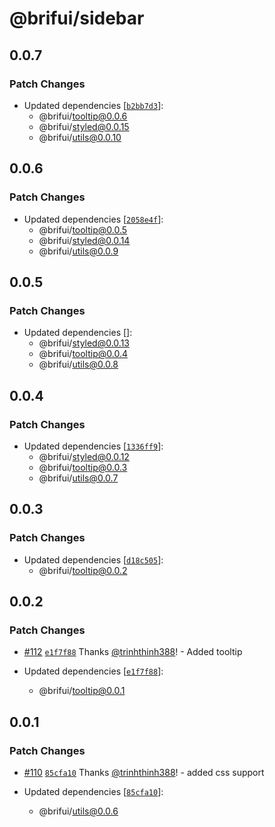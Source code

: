 # @brifui/sidebar

## 0.0.7

### Patch Changes

- Updated dependencies [[`b2bb7d3`](https://github.com/brifui-org/brif-ui/commit/b2bb7d30d17b4bacc5716964f24da9f522a34be6)]:
  - @brifui/tooltip@0.0.6
  - @brifui/styled@0.0.15
  - @brifui/utils@0.0.10

## 0.0.6

### Patch Changes

- Updated dependencies [[`2058e4f`](https://github.com/brifui-org/brif-ui/commit/2058e4f4fc43139d9b13322c5c50b49f43dc2f28)]:
  - @brifui/tooltip@0.0.5
  - @brifui/styled@0.0.14
  - @brifui/utils@0.0.9

## 0.0.5

### Patch Changes

- Updated dependencies []:
  - @brifui/styled@0.0.13
  - @brifui/tooltip@0.0.4
  - @brifui/utils@0.0.8

## 0.0.4

### Patch Changes

- Updated dependencies [[`1336ff9`](https://github.com/brifui-org/brif-ui/commit/1336ff9dd99899e54da1bd4bfa77168c14c4e662)]:
  - @brifui/styled@0.0.12
  - @brifui/tooltip@0.0.3
  - @brifui/utils@0.0.7

## 0.0.3

### Patch Changes

- Updated dependencies [[`d18c505`](https://github.com/brifui-org/brif-ui/commit/d18c5050016c2288eef733b27930752be46b216b)]:
  - @brifui/tooltip@0.0.2

## 0.0.2

### Patch Changes

- [#112](https://github.com/brifui-org/brif-ui/pull/112) [`e1f7f88`](https://github.com/brifui-org/brif-ui/commit/e1f7f883f827a398041364834b5d5f20ecc73ca8) Thanks [@trinhthinh388](https://github.com/trinhthinh388)! - Added tooltip

- Updated dependencies [[`e1f7f88`](https://github.com/brifui-org/brif-ui/commit/e1f7f883f827a398041364834b5d5f20ecc73ca8)]:
  - @brifui/tooltip@0.0.1

## 0.0.1

### Patch Changes

- [#110](https://github.com/brifui-org/brif-ui/pull/110) [`85cfa10`](https://github.com/brifui-org/brif-ui/commit/85cfa10cca6ad3b3de2d48004e8517068c91df33) Thanks [@trinhthinh388](https://github.com/trinhthinh388)! - added css support

- Updated dependencies [[`85cfa10`](https://github.com/brifui-org/brif-ui/commit/85cfa10cca6ad3b3de2d48004e8517068c91df33)]:
  - @brifui/utils@0.0.6
